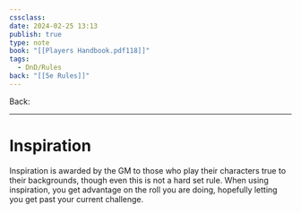 ```yaml
---
cssclass: 
date: 2024-02-25 13:13
publish: true
type: note
book: "[[Players Handbook.pdf118]]"
tags:
  - DnD/Rules
back: "[[5e Rules]]"
---
```

Back: 

---
# Inspiration
Inspiration is awarded by the GM to those who play their characters true to their backgrounds, though even this is not a hard set rule. When using inspiration, you get advantage on the roll you are doing, hopefully letting you get past your current challenge.